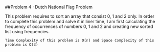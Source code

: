 ##Problem 4 : Dutch National Flag Problem

This problem requires to sort an array that consist 0, 1 and 2 only. In order to complete this problem and solve it in 
liner time, I am first calculating the frequency of occurrences of numbers 0, 1 and 2 and creating new sorted list 
using frequencies.

`Time Complexity of this problem is O(n) and Space Complexity of this problem is O(3)`